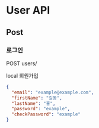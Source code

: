 # User API

## Post

### 로그인

POST users/

local 회원가입

```json
{
  "email": "example@example.com",
  "firstName": "길동",
  "lastName": "홍",
  "password": "example",
  "checkPassword": "example"
}
```

